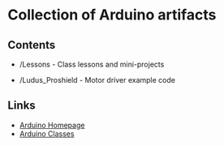 # Collection of Arduino artifacts

## Contents

* /Lessons - Class lessons and mini-projects

* /Ludus_Proshield - Motor driver example code 

## Links

* [Arduino Homepage](http://www.arduino.cc)
* [Arduino Classes](http://polygondoor.com.au/creating-classes-in-c-for-arduino/)
